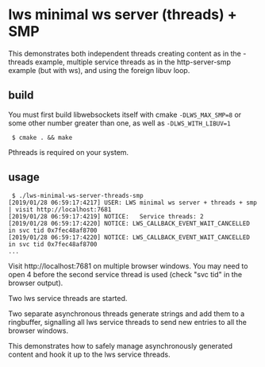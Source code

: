 # lws minimal ws server (threads) + SMP

This demonstrates both independent threads creating content as in the
-threads example, multiple service threads as in the http-server-smp
example (but with ws), and using the foreign libuv loop.

## build

You must first build libwebsockets itself with cmake `-DLWS_MAX_SMP=8`
or some other number greater than one, as well as `-DLWS_WITH_LIBUV=1`

```
 $ cmake . && make
```

Pthreads is required on your system.

## usage

```
 $ ./lws-minimal-ws-server-threads-smp
[2019/01/28 06:59:17:4217] USER: LWS minimal ws server + threads + smp | visit http://localhost:7681
[2019/01/28 06:59:17:4219] NOTICE:   Service threads: 2
[2019/01/28 06:59:17:4220] NOTICE: LWS_CALLBACK_EVENT_WAIT_CANCELLED in svc tid 0x7fec48af8700
[2019/01/28 06:59:17:4220] NOTICE: LWS_CALLBACK_EVENT_WAIT_CANCELLED in svc tid 0x7fec48af8700
...
```

Visit http://localhost:7681 on multiple browser windows.  You may need to open
4 before the second service thread is used (check "svc tid" in the browser output).

Two lws service threads are started.

Two separate asynchronous threads generate strings and add them to a ringbuffer,
signalling all lws service threads to send new entries to all the browser windows.

This demonstrates how to safely manage asynchronously generated content
and hook it up to the lws service threads.

